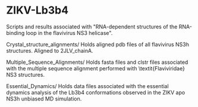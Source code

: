 # ZIKV-Lb3b4
Scripts and results associated with "RNA-dependent structures of the RNA-binding loop in  the flavivirus NS3 helicase". 

Crystal_structure_alignments/
Holds aligned pdb files of all flavivirus NS3h structures. Aligned to 2JLV_chainA. 

Multiple_Sequence_Alignments/
Holds fasta files and clstr files associated with the multiple sequence alignment performed with \textit{Flaviviridae} NS3 structures. 

Essential_Dynamics/
Holds data files associated with the essential dynamics analysis of the Lb3b4 conformations observed in the ZIKV apo NS3h unbiased MD simulation.



